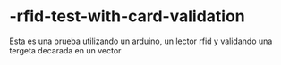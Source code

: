# -rfid-test-with-card-validation
Esta es una prueba utilizando un arduino, un lector rfid y validando una tergeta decarada en un vector
